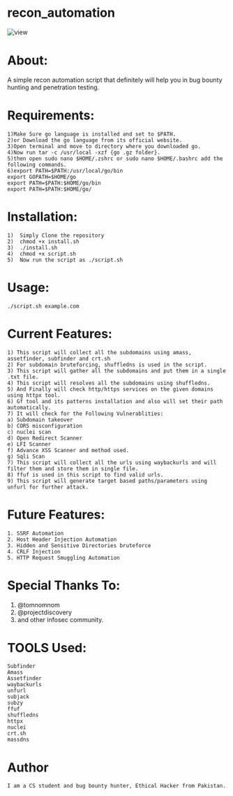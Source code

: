 # recon_automation
![view](https://user-images.githubusercontent.com/82051128/114009556-ae259f80-987c-11eb-998c-6eb7765ffa8a.PNG)
# About:
A simple recon automation script that definitely will help you in bug bounty hunting and penetration testing.
# Requirements:
    1)Make Sure go language is installed and set to $PATH.
    2)or Download the go language from its official website.
    3)Open terminal and move to directory where you downloaded go.
    4)Now run tar -c /usr/local -xzf {go .gz folder}.
    5)then open sudo nano $HOME/.zshrc or sudo nano $HOME/.bashrc add the following commands.
    6)export PATH=$PATH:/usr/local/go/bin 
    export GOPATH=$HOME/go   
    export PATH=$PATH:$HOME/go/bin 
    export PATH=$PATH:$HOME/go/  

# Installation:
    1)  Simply Clone the repository
    2)  chmod +x install.sh
    3)  ./install.sh
    4)  chmod +x script.sh
    5)  Now run the script as ./script.sh


# Usage:
    ./script.sh example.com

# Current Features:
    1) This script will collect all the subdomains using amass, assetfinder, subfinder and crt.sh
    2) For subdomain bruteforcing, shuffledns is used in the script.
    3) This script will gather all the subdomains and put them in a single .txt file.
    4) This script will resolves all the subdomains using shuffledns.
    5) And Finally will check http/https services on the given domains using httpx tool.
    6) Gf tool and its patterns installation and also will set their path automatically.
    7) It will check for the Following Vulnerablities:
    a) Subdomain takeover
    b) CORS misconfiguration
    c) nuclei scan
    d) Open Redirect Scanner
    e) LFI Scanner
    f) Advance XSS Scanner and method used.
    g) Sqli Scan
    7) This script will collect all the urls using waybackurls and will filter them and store them in single file.
    8) ffuf is used in this script to find valid urls.
    9) This script will generate target based paths/parameters using unfurl for further attack.

# Future Features:
    1. SSRF Automation
    2. Host Header Injection Automation
    3. Hidden and Sensitive Directories bruteforce
    4. CRLF Injection
    5. HTTP Request Smuggling Automation


# Special Thanks To:
1) @tomnomnom
2) @projectdiscovery
3) and other infosec community.

# TOOLS Used:
    Subfinder
    Amass
    Assetfinder
    waybackurls
    unfurl
    subjack
    subzy
    ffuf
    shuffledns
    httpx
    nuclei
    crt.sh
    massdns
    

# Author
    I am a CS student and bug bounty hunter, Ethical Hacker from Pakistan.
